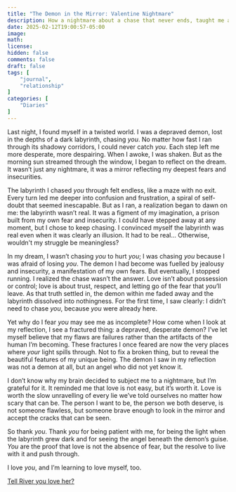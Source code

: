 ```yaml
---
title: "The Demon in the Mirror: Valentine Nightmare"
description: How a nightmare about a chase that never ends, taught me about love, self-doubt, self-confidence, and introspection.
date: 2025-02-12T19:00:57-05:00
image: 
math: 
license: 
hidden: false
comments: false
draft: false
tags: [
    "journal",
    "relationship"
]
categories: [
    "Diaries"
]
---
```


Last night, I found myself in a twisted world.  I was a depraved demon, lost in the depths of a dark labyrinth, chasing *you*.  No matter how fast I ran through its shadowy corridors, I could never catch *you*.  Each step left me more desperate, more despairing.  When I awoke, I was shaken.  But as the morning sun streamed through the window, I began to reflect on the dream.  It wasn’t just any nightmare, it was a mirror reflecting my deepest fears and insecurities.

The labyrinth I chased *you* through felt endless, like a maze with no exit.  Every turn led me deeper into confusion and frustration, a spiral of self-doubt that seemed inescapable.  But as I ran, a realization began to dawn on me: the labyrinth wasn’t real.  It was a figment of my imagination, a prison built from my own fear and insecurity.  I could have stepped away at any moment, but I chose to keep chasing.  I convinced myself the labyrinth was real even when it was clearly an illusion.  It had to be real...  Otherwise, wouldn't my struggle be meaningless?

In my dream, I wasn’t chasing *you* to hurt *you*; I was chasing *you* because I was afraid of losing *you*.  The demon I had become was fuelled by jealousy and insecurity, a manifestation of my own fears.  But eventually, I stopped running.  I realized the chase wasn’t the answer.  Love isn’t about possession or control; love is about trust, respect, and letting go of the fear that *you*’ll leave.  As that truth settled in, the demon within me faded away and the labyrinth dissolved into nothingness.  For the first time, I saw clearly: I didn’t need to chase *you*, because *you* were already here.

Yet why do I fear *you* may see me as incomplete?  How come when I look at my reflection, I see a fractured thing: a depraved, desperate demon?  I’ve let myself believe that my flaws are failures rather than the artifacts of the human I’m becoming.  These fractures I once feared are now the very places where *your* light spills through.  Not to fix a broken thing, but to reveal the beautiful features of my unique being.  The demon I saw in my reflection was not a demon at all, but an angel who did not yet know it.

I don’t know why my brain decided to subject me to a  nightmare, but I’m grateful for it.  It reminded me that love is not easy, but it’s worth it.  Love is worth the slow unravelling of every lie we’ve told ourselves no matter how scary that can be.  The person I want to be, the person we both deserve, is not someone flawless, but someone brave enough to look in the mirror and accept the cracks that can be seen.

So thank *you*.  Thank *you* for being patient with me, for being the light when the labyrinth grew dark and for seeing the angel beneath the demon’s guise.  *You* are the proof that love is not the absence of fear, but the resolve to live with it and push through.

I love *you*, and I’m learning to love myself, too.

[Tell River you love her?](http://localhost:8080)